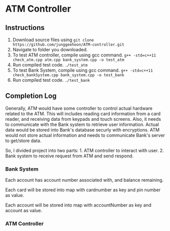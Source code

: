 # ATM Controller

## Instructions

1. Download source files using `git clone https://github.com/junggeehoon/ATM-controller.git`
2. Navigate to folder you downloaded.
3. To test ATM controller, compile using gcc command.
`g++ -std=c++11 check_atm.cpp atm.cpp bank_system.cpp -o test_atm`
4. Run compiled test code.
`./test_atm`
5. To test Bank System, compile using gcc command.
`g++ -std=c++11 check_bankSystem.cpp bank_system.cpp -o test_bank`
6. Run compiled test code.
`./test_bank`


## Completion Log

Generally, ATM would have some controller to control actual hardware related to the ATM. 
This will includes reading card information from a card reader, and receiving data from keypads and touch screens.
Also, it needs to communicate with the Bank system to retrieve user information. 
Actual data would be stored into Bank's database securly with encryptions. 
ATM would not store actual information and needs to communicate Bank's server to get/store data.

So, I divided project into two parts: 1. ATM controller to interact with user. 2. Bank system to receive request from ATM and send respond.

### Bank System
Each account has account number associated with, and balance remaining.

Each card will be stored into map with cardnumber as key and pin number as value.

Each account will be stored into map with accountNumber as key and account as value.



### ATM Controller